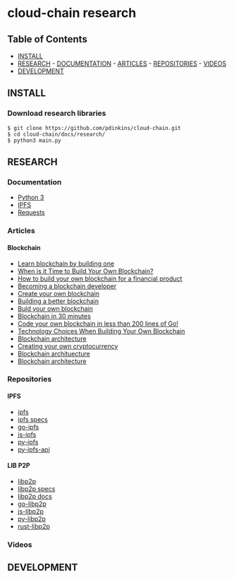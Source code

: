 # cloud-chain research
## Table of Contents
- [INSTALL](#install)
- [RESEARCH](#research)
        - [DOCUMENTATION](#documentation)
        - [ARTICLES](#articles)
        - [REPOSITORIES](#repositories)
        - [VIDEOS](#videos) 
- [DEVELOPMENT](#development)

## INSTALL
### Download research libraries
```console
$ git clone https://github.com/pdinkins/cloud-chain.git
$ cd cloud-chain/docs/research/
$ python3 main.py
```
## RESEARCH
### Documentation
- [Python 3](https://docs.python.org/3/)
- [IPFS](https://docs.ipfs.io/)
- [Requests](http://docs.python-requests.org/en/master/)

### Articles
#### Blockchain
- [Learn blockchain by building one](https://hackernoon.com/learn-blockchains-by-building-one-117428612f46)
- [When is it Time to Build Your Own Blockchain?](https://hackernoon.com/when-is-it-time-to-build-your-own-blockchain-f3be0a30b826)
- [How to build your own blockchain for a financial product](https://djangostars.com/blog/how-to-build-your-own-blockchain-for-a-financial-product/)
- [Becoming a blockchain developer](https://blockgeeks.com/guides/blockchain-developer/)
- [Create your own blockchain](https://medium.com/coinmonks/create-your-own-blockchain-77d3164f414)
- [Building a better blockchain](https://www.entrepreneur.com/article/300077)
- [Buld your own blockchain](http://ecomunsing.com/build-your-own-blockchain)
- [Blockchain in 30 minutes](https://medium.com/@ssaurel/create-your-own-blockchain-in-30-minutes-dbde3293b390)
- [Code your own blockchain in less than 200 lines of Go!](https://medium.com/@mycoralhealth/code-your-own-blockchain-in-less-than-200-lines-of-go-e296282bcffc)
- [Technology Choices When Building Your Own Blockchain](https://blog.cosmos.network/technology-choices-when-building-your-own-blockchain-a15385cf59bd)
- [Blockchain architecture](https://mlsdev.com/blog/156-how-to-build-your-own-blockchain-architecture)
- [Creating your own cryptocurrency](https://lifehacker.com/how-to-create-your-own-cryptocurrency-1825337462)
- [Blockchain archituecture](https://www.pluralsight.com/guides/blockchain-architecture?clickid=0OEQ8awlSxyJT55xTp3WVUkrUklxmtRuPwHfTU0&irgwc=1&mpid=29332&utm_source=impactradius&utm_medium=digital_affiliate&utm_campaign=29332&aid=7010a000001xAKZAA2)
- [Blockchain architecture](https://blockchain.ieee.org/images/files/pdf/20180917-blockchain-architecture-and-reference-frameworks_-_c-lima.pdf)


### Repositories
#### IPFS
- [ipfs](https://github.com/ipfs/ipfs)
- [ipfs specs](https://github.com/ipfs/specs)
- [go-ipfs](https://github.com/ipfs/go-ipfs)
- [js-ipfs](https://github.com/ipfs/js-ipfs)
- [py-ipfs](https://github.com/ipfs/py-ipfs)
- [py-ipfs-api](https://github.com/ipfs/py-ipfs-api)

#### LIB P2P
- [libp2p](https://github.com/libp2p/libp2p)
- [libp2p specs](https://github.com/libp2p/specs)
- [libp2p docs](https://github.com/libp2p/docs)
- [go-libp2p](https://github.com/libp2p/go-libp2p)
- [js-libp2p](https://github.com/libp2p/js-libp2p)
- [py-libp2p](https://github.com/libp2p/py-libp2p)
- [rust-libp2p](https://github.com/libp2p/rust-libp2p)


### Videos
## DEVELOPMENT